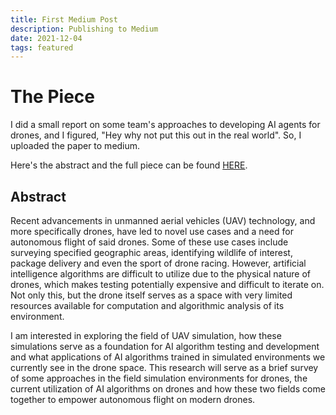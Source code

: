 ```yaml
---
title: First Medium Post
description: Publishing to Medium
date: 2021-12-04
tags: featured
---
```


# The Piece

I did a small report on some team's approaches to developing AI agents for drones, and I figured, "Hey why not put this out in the real world". So, I uploaded the paper to medium.

Here's the abstract and the full piece can be found [HERE](https://medium.com/@grantmatejka1/simulation-and-application-of-ai-powered-autonomous-flight-in-unmanned-aerial-vehicles-bfdcdb650bd3).

## Abstract

Recent advancements in unmanned aerial vehicles (UAV) technology, and more specifically drones, have led to novel use cases and a need for autonomous flight of said drones. Some of these use cases include surveying specified geographic areas, identifying wildlife of interest, package delivery and even the sport of drone racing. However, artificial intelligence algorithms are difficult to utilize due to the physical nature of drones, which makes testing potentially expensive and difficult to iterate on. Not only this, but the drone itself serves as a space with very limited resources available for computation and algorithmic analysis of its environment.

I am interested in exploring the field of UAV simulation, how these simulations serve as a foundation for AI algorithm testing and development and what applications of AI algorithms trained in simulated environments we currently see in the drone space. This research will serve as a brief survey of some approaches in the field simulation environments for drones, the current utilization of AI algorithms on drones and how these two fields come together to empower autonomous flight on modern drones.
